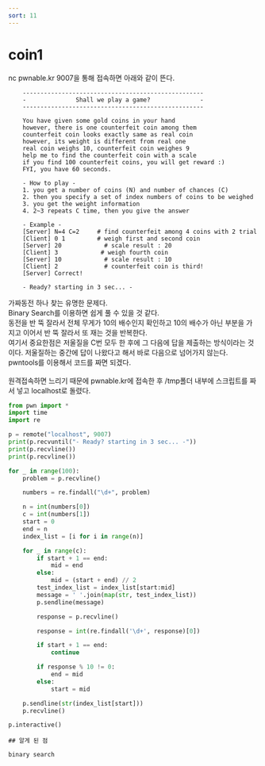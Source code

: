 ```yaml
---
sort: 11
---
```


# coin1

nc pwnable.kr 9007을 통해 접속하면 아래와 같이 뜬다.

```
    ---------------------------------------------------
    -              Shall we play a game?              -
    ---------------------------------------------------

    You have given some gold coins in your hand
    however, there is one counterfeit coin among them
    counterfeit coin looks exactly same as real coin
    however, its weight is different from real one
    real coin weighs 10, counterfeit coin weighes 9
    help me to find the counterfeit coin with a scale
    if you find 100 counterfeit coins, you will get reward :)
    FYI, you have 60 seconds.

    - How to play -
    1. you get a number of coins (N) and number of chances (C)
    2. then you specify a set of index numbers of coins to be weighed
    3. you get the weight information
    4. 2~3 repeats C time, then you give the answer

    - Example -
    [Server] N=4 C=2     # find counterfeit among 4 coins with 2 trial
    [Client] 0 1         # weigh first and second coin
    [Server] 20            # scale result : 20
    [Client] 3            # weigh fourth coin
    [Server] 10            # scale result : 10
    [Client] 2             # counterfeit coin is third!
    [Server] Correct!

    - Ready? starting in 3 sec... -
```

가짜동전 하나 찾는 유명한 문제다.<br>
Binary Search를 이용하면 쉽게 풀 수 있을 것 같다.<br>
동전을 반 뚝 잘라서 전체 무게가 10의 배수인지 확인하고 10의 배수가 아닌 부분을 가지고 이어서 반 뚝 잘라서 또 재는 것을 반복한다.<br>
여기서 중요한점은 저울질을 C번 모두 한 후에 그 다음에 답을 제출하는 방식이라는 것이다. 저울질하는 중간에 답이 나왔다고 해서 바로 다음으로 넘어가지 않는다.<br>
pwntools를 이용해서 코드를 짜면 되겠다.<br><br>
원격접속하면 느리기 때문에 pwnable.kr에 접속한 후 /tmp폴더 내부에 스크립트를 짜서 넣고 localhost로 돌렸다.

```python
from pwn import *
import time
import re

p = remote("localhost", 9007)
print(p.recvuntil("- Ready? starting in 3 sec... -"))
print(p.recvline())
print(p.recvline())

for _ in range(100):
    problem = p.recvline()

    numbers = re.findall("\d+", problem)

    n = int(numbers[0])
    c = int(numbers[1])
    start = 0
    end = n
    index_list = [i for i in range(n)]

    for _ in range(c):
        if start + 1 == end:
            mid = end
        else:
            mid = (start + end) // 2
        test_index_list = index_list[start:mid]
        message = ' '.join(map(str, test_index_list))
        p.sendline(message)

        response = p.recvline()

        response = int(re.findall('\d+', response)[0])

        if start + 1 == end:
            continue

        if response % 10 != 0:
            end = mid
        else:
            start = mid

    p.sendline(str(index_list[start]))
    p.recvline()

p.interactive()
```

```tip
## 알게 된 점

binary search
```